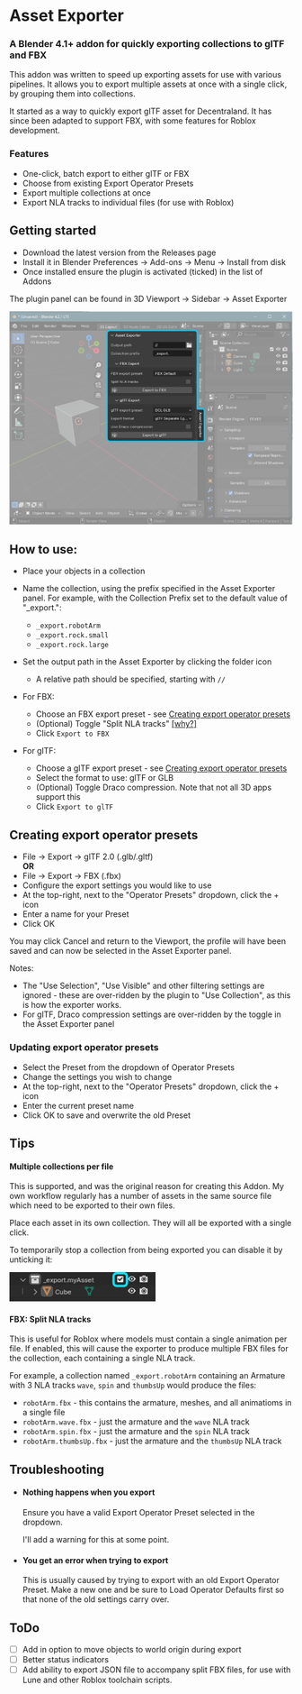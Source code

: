 # Asset Exporter

### A Blender 4.1+ addon for quickly exporting collections to glTF and FBX


This addon was written to speed up exporting assets for use with various pipelines. It allows you to export multiple assets at once with a single click, by grouping them into collections.

 It started as a way to quickly export glTF asset for Decentraland. It has since been adapted to support FBX, with some features for Roblox development.


### Features

- One-click, batch export to either glTF or FBX
- Choose from existing Export Operator Presets
- Export multiple collections at once
- Export NLA tracks to individual files (for use with Roblox)

## Getting started

- Download the latest version from the Releases page
- Install it in Blender Preferences -> Add-ons -> Menu -> Install from disk
- Once installed ensure the plugin is activated (ticked) in the list of Addons

The plugin panel can be found in 3D Viewport -> Sidebar -> Asset Exporter


![blender ui panel location](./assets/blender-ui-location.png)


How to use:
--

* Place your objects in a collection 
* Name the collection, using the prefix specified in the Asset Exporter panel. For example, with the Collection Prefix set to the default value of "_export.":
    * `_export.robotArm`
    * `_export.rock.small`
    * `_export.rock.large`

* Set the output path in the Asset Exporter by clicking the folder icon
    * A relative path should be specified, starting with `//` 

* For FBX:
    * Choose an FBX export preset - see [Creating export operator presets](#creating-export-operator-presets)
    * (Optional) Toggle "Split NLA tracks" [[why?]](#fbx-split-nla-tracks)
    * Click `Export to FBX`

* For glTF:
    * Choose a glTF export preset - see [Creating export operator presets](#creating-export-operator-presets)
    * Select the format to use: glTF or GLB
    * (Optional) Toggle Draco compression. Note that not all 3D apps support this
    * Click `Export to glTF`


## Creating export operator presets

* File -> Export -> glTF 2.0 (.glb/.gltf)  
    **OR**    
* File -> Export -> FBX (.fbx)
* Configure the export settings you would like to use
* At the top-right, next to the "Operator Presets" dropdown, click the + icon
* Enter a name for your Preset
* Click OK

You may click Cancel and return to the Viewport, the profile will have been saved and can now be selected in the Asset Exporter panel.

Notes: 

- The "Use Selection", "Use Visible" and other filtering settings are ignored - these are over-ridden by the plugin to "Use Collection", as this is how the exporter works.
- For glTF, Draco compression settings are over-ridden by the toggle in the Asset Exporter panel


### Updating export operator presets

* Select the Preset from the dropdown of Operator Presets
* Change the settings you wish to change
* At the top-right, next to the "Operator Presets" dropdown, click the + icon
* Enter the current preset name
* Click OK to save and overwrite the old Preset



## Tips

#### Multiple collections per file

This is supported, and was the original reason for creating this Addon. My own workflow regularly has a number of assets in the same source file which need to be exported to their own files.

Place each asset in its own collection. They will all be exported with a single click.

To temporarily stop a collection from being exported you can disable it by unticking it:

![Disable a collection in Blender](./assets/blender-disable-collection.png)


#### FBX: Split NLA tracks

This is useful for Roblox where models must contain a single animation per file. If enabled, this will cause the exporter to produce multiple FBX files for the collection, each containing a single NLA track. 

For example, a collection named `_export.robotArm` containing an Armature with 3 NLA tracks `wave`, `spin` and `thumbsUp` would produce the files:

- `robotArm.fbx` - this contains the armature, meshes, and all animatioms in a single file
- `robotArm.wave.fbx` - just the armature and the `wave` NLA track
- `robotArm.spin.fbx` - just the armature and the `spin` NLA track
- `robotArm.thumbsUp.fbx` - just the armature and the `thumbsUp` NLA track


## Troubleshooting

- #### Nothing happens when you export

    Ensure you have a valid Export Operator Preset selected in the dropdown.

    I'll add a warning for this at some point.

- #### You get an error when trying to export

    This is usually caused by trying to export with an old Export Operator Preset. Make a new one and be sure to Load Operator Defaults first so that none of the old settings carry over.

    

## ToDo

- [ ] Add in option to move objects to world origin during export
- [ ] Better status indicators  
- [ ] Add ability to export JSON file to accompany split FBX files, for use with Lune and other Roblox toolchain scripts.
